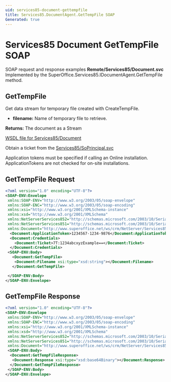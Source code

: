 ```yaml
---
uid: services85-document-gettempfile
title: Services85.DocumentAgent.GetTempFile SOAP
Generated: true
---
```


# Services85 Document GetTempFile SOAP

SOAP request and response examples **Remote/Services85/Document.svc**
Implemented by the <see cref="M:SuperOffice.Services85.IDocumentAgent.GetTempFile">SuperOffice.Services85.IDocumentAgent.GetTempFile</see> method.

## GetTempFile

Get data stream for temporary file created with CreateTempFile.

* **filename:** Name of temporary file to retrieve.

**Returns:** The document as a Stream


[WSDL file for Services85/Document](../Services85-Document.md)

Obtain a ticket from the [Services85/SoPrincipal.svc](../SoPrincipal/index.md)

Application tokens must be specified if calling an Online installation. ApplicationTokens are not checked for on-site installations.

## GetTempFile Request

```xml
<?xml version="1.0" encoding="UTF-8"?>
<SOAP-ENV:Envelope
 xmlns:SOAP-ENV="http://www.w3.org/2003/05/soap-envelope"
 xmlns:SOAP-ENC="http://www.w3.org/2003/05/soap-encoding"
 xmlns:xsi="http://www.w3.org/2001/XMLSchema-instance"
 xmlns:xsd="http://www.w3.org/2001/XMLSchema"
 xmlns:NetServerServices852="http://schemas.microsoft.com/2003/10/Serialization/Arrays"
 xmlns:NetServerServices851="http://schemas.microsoft.com/2003/10/Serialization/"
 xmlns:Document="http://www.superoffice.net/ws/crm/NetServer/Services85">
  <Document:ApplicationToken>1234567-1234-9876</Document:ApplicationToken>
  <Document:Credentials>
    <Document:Ticket>7T:1234abcxyzExample==</Document:Ticket>
  </Document:Credentials>
 <SOAP-ENV:Body>
   <Document:GetTempFile>
    <Document:Filename xsi:type="xsd:string"></Document:Filename>
   </Document:GetTempFile>

 </SOAP-ENV:Body>
</SOAP-ENV:Envelope>

```


## GetTempFile Response

```xml
<?xml version="1.0" encoding="UTF-8"?>
<SOAP-ENV:Envelope
 xmlns:SOAP-ENV="http://www.w3.org/2003/05/soap-envelope"
 xmlns:SOAP-ENC="http://www.w3.org/2003/05/soap-encoding"
 xmlns:xsi="http://www.w3.org/2001/XMLSchema-instance"
 xmlns:xsd="http://www.w3.org/2001/XMLSchema"
 xmlns:NetServerServices852="http://schemas.microsoft.com/2003/10/Serialization/Arrays"
 xmlns:NetServerServices851="http://schemas.microsoft.com/2003/10/Serialization/"
 xmlns:Document="http://www.superoffice.net/ws/crm/NetServer/Services85">
 <SOAP-ENV:Body>
  <Document:GetTempFileResponse>
   <Document:Response xsi:type="xsd:base64Binary"></Document:Response>
  </Document:GetTempFileResponse>
 </SOAP-ENV:Body>
</SOAP-ENV:Envelope>

```

